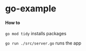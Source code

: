 # go-example


#### How to

`go mod tidy` installs packages


`go run ./src/server.go` runs the app
